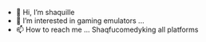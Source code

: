 - 👋 Hi, I’m shaquille
- 👀 I’m interested in gaming emulators ...
- 📫 How to reach me ... Shaqfucomedyking all platforms 

<!---
shaquille8606/shaquille8606 is a ✨ special ✨ repository because its `README.md` (this file) appears on your GitHub profile.
You can click the Preview link to take a look at your changes.
--->
